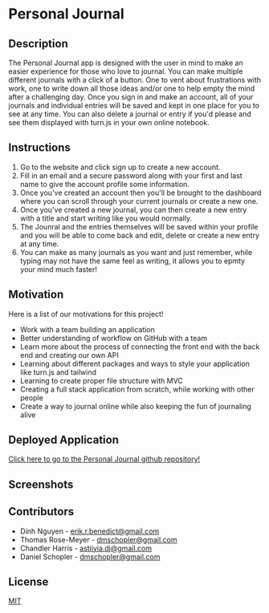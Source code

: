 # Personal Journal

## Description

The Personal Journal app is designed with the user in mind to make an easier experience for those who love to journal. You can make multiple different journals with a click of a button. One to vent about frustrations with work, one to write down all those ideas and/or one to help empty the mind after a challenging day. Once you sign in and make an account, all of your journals and individual entries will be saved and kept in one place for you to see at any time. You can also delete a journal or entry if you'd please and see them displayed with turn.js in your own online notebook.

## Instructions

1. Go to the website and click sign up to create a new account.
2. Fill in an email and a secure password along with your first and last name to give the account profile some information.
3. Once you've created an account then you'll be brought to the dashboard where you can scroll through your current journals or create a new one.
4. Once you've created a new journal, you can then create a new entry with a title and start writing like you would normally.
5. The Jounral and the entries themselves will be saved within your profile and you will be able to come back and edit, delete or create a new entry at any time.
6. You can make as many journals as you want and just remember, while typing may not have the same feel as writing, it allows you to epmty your mind much faster!

## Motivation

Here is a list of our motivations for this project!

- Work with a team building an application
- Better understanding of workflow on GitHub with a team
- Learn more about the process of connecting the front end with the back end and creating our own API
- Learning about different packages and ways to style your application like turn.js and tailwind
- Learning to create proper file structure with MVC
- Creating a full stack application from scratch, while working with other people
- Create a way to journal online while also keeping the fun of journaling alive

## Deployed Application

[Click here to go to the Personal Journal github repository!](https://github.com/Dinh282/personal-journal)

## Screenshots


## Contributors

- Dinh Nguyen - erik.r.benedict@gmail.com
  <br/>
- Thomas Rose-Meyer - dmschopler@gmail.com
  <br/>
- Chandler Harris - astiiyia.dj@gmail.com
  <br/>
- Daniel Schopler - dmschopler@gmail.com

## License

[MIT](https://choosealicense.com/licenses/mit/)